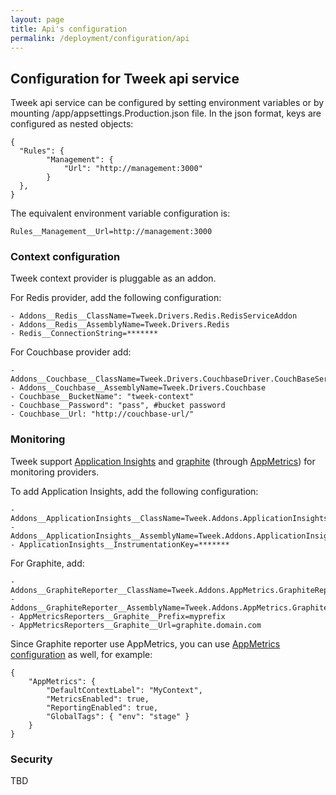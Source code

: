 ```yaml
---
layout: page
title: Api's configuration
permalink: /deployment/configuration/api
---
```


## Configuration for Tweek api service

Tweek api service can be configured by setting environment variables or by mounting /app/appsettings.Production.json file.
In the json format, keys are configured as nested objects:
```
{
  "Rules": {
        "Management": {
            "Url": "http://management:3000"
        }
  },
}
```
The equivalent environment variable configuration is:
```
Rules__Management__Url=http://management:3000
```

### Context configuration
Tweek context provider is pluggable as an addon.  

For Redis provider, add the following configuration:
```
- Addons__Redis__ClassName=Tweek.Drivers.Redis.RedisServiceAddon
- Addons__Redis__AssemblyName=Tweek.Drivers.Redis
- Redis__ConnectionString=*******
```

For Couchbase provider add:
```
- Addons__Couchbase__ClassName=Tweek.Drivers.CouchbaseDriver.CouchBaseServiceAddon
- Addons__Couchbase__AssemblyName=Tweek.Drivers.Couchbase
- Couchbase__BucketName": "tweek-context"
- Couchbase__Password": "pass", #bucket password
- Couchbase__Url: "http://couchbase-url/"
```

### Monitoring
Tweek support [Application Insights](https://azure.microsoft.com/en-us/services/application-insights/) and [graphite](https://graphiteapp.org/) (through [AppMetrics](http://app-metrics.io/)) for monitoring providers.

To add Application Insights, add the following configuration:
```
- Addons__ApplicationInsights__ClassName=Tweek.Addons.ApplicationInsights.ApplicationInsightsAddon
- Addons__ApplicationInsights__AssemblyName=Tweek.Addons.ApplicationInsights
- ApplicationInsights__InstrumentationKey=*******
```
For Graphite, add:
```
- Addons__GraphiteReporter__ClassName=Tweek.Addons.AppMetrics.GraphiteReporter.GraphiteReporterAddon
- Addons__GraphiteReporter__AssemblyName=Tweek.Addons.AppMetrics.GraphiteReporter
- AppMetricsReporters__Graphite__Prefix=myprefix
- AppMetricsReporters__Graphite__Url=graphite.domain.com
```
Since Graphite reporter use AppMetrics, you can use  [AppMetrics configuration](http://app-metrics.io/getting-started/fundamentals/configuration.html) as well, for example: 
```
{
    "AppMetrics": {
        "DefaultContextLabel": "MyContext",
        "MetricsEnabled": true,
        "ReportingEnabled": true,
        "GlobalTags": { "env": "stage" }  
    }
}
```

### Security
TBD
